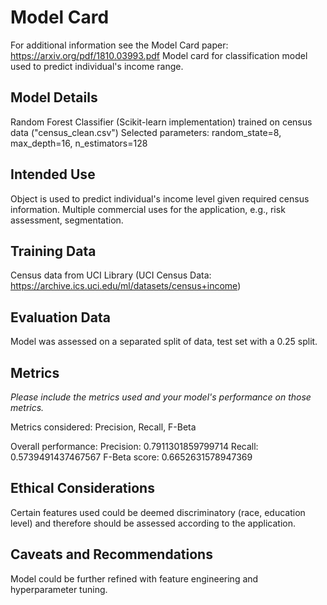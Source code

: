 # Model Card

For additional information see the Model Card paper: https://arxiv.org/pdf/1810.03993.pdf
Model card for classification model used to predict individual's income range.

## Model Details

Random Forest Classifier (Scikit-learn implementation) trained on census data ("census_clean.csv")
Selected parameters: random_state=8, max_depth=16, n_estimators=128

## Intended Use

Object is used to predict individual's income level given required census information. Multiple commercial uses for the application, e.g., risk assessment, segmentation.

## Training Data

Census data from UCI Library (UCI Census Data: https://archive.ics.uci.edu/ml/datasets/census+income)

## Evaluation Data

Model was assessed on a separated split of data, test set with a 0.25 split.

## Metrics
_Please include the metrics used and your model's performance on those metrics._

Metrics considered: Precision, Recall, F-Beta

Overall performance:
Precision: 0.7911301859799714
Recall: 0.5739491437467567
F-Beta score: 0.6652631578947369

## Ethical Considerations

Certain features used could be deemed discriminatory (race, education level) and therefore should be assessed according to the application.

## Caveats and Recommendations

Model could be further refined with feature engineering and hyperparameter tuning.
